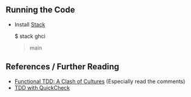 

Running the Code
----------------

- Install [Stack](http://docs.haskellstack.org/en/stable/README/)

    $ stack ghci
    > main

References / Further Reading
----------------------------
- [Functional TDD: A Clash of Cultures](https://www.facebook.com/notes/kent-beck/functional-tdd-a-clash-of-cultures/472392329460303) (Especially read the comments)
- [TDD with QuickCheck](http://primitive-automaton.logdown.com/posts/142511/tdd-with-quickcheck)
